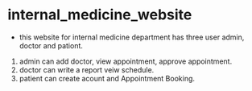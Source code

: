 # internal_medicine_website
- this website for internal medicine department has three user admin, doctor and pationt.
1. admin can add doctor, view appointment, approve appointment. 
2. doctor can write a report veiw schedule.
3. patient can create acount and Appointment Booking.
